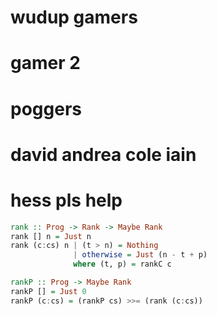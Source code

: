 # wudup gamers
# gamer 2
# poggers
# david andrea cole iain
# hess pls help
```haskell
rank :: Prog -> Rank -> Maybe Rank
rank [] n = Just n
rank (c:cs) n | (t > n) = Nothing
              | otherwise = Just (n - t + p)
              where (t, p) = rankC c

rankP :: Prog -> Maybe Rank
rankP [] = Just 0
rankP (c:cs) = (rankP cs) >>= (rank (c:cs))
```